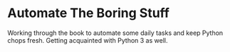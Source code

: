 # Automate The Boring Stuff
Working through the book to automate some daily tasks and keep Python chops fresh.
Getting acquainted with Python 3 as well.
